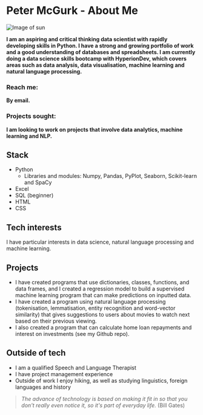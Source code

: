 # Peter McGurk - About Me

<picture>
 <img alt="Image of sun" src="https://user-images.githubusercontent.com/25423296/163456779-a8556205-d0a5-45e2-ac17-42d089e3c3f8.png">
</picture>

**I am an aspiring and critical thinking data scientist with rapidly developing skills in Python. I have a strong and growing portfolio of work and a good understanding of databases and spreadsheets. I am currently doing a data science skills bootcamp with HyperionDev, which covers areas such as data analysis, data visualisation, machine learning and natural language processing.**

### Reach me: 
**By email.**
### Projects sought: 
**I am looking to work on projects that involve data analytics, machine learning and NLP.**

## Stack
* Python
  * Libraries and modules: Numpy, Pandas, PyPlot, Seaborn, Scikit-learn and SpaCy
* Excel
* SQL (beginner)
* HTML
* CSS

## Tech interests
I have particular interests in data science, natural language processing and machine learning.

## Projects
* I have created programs that use dictionaries, classes, functions, and data frames, and I created a regression model to build a supervised machine learning program that can make predictions on inputted data. 
* I have created a program using natural language processing (tokenisation, lemmatisation, entity recognition and word-vector similarity) that gives suggestions to users about movies to watch next based on their previous viewing.
* I also created a program that can calculate home loan repayments and interest on investments (see my Github repo).

## Outside of tech
* I am a qualified Speech and Language Therapist
* I have project management experience
* Outside of work I enjoy hiking, as well as studying linguistics, foreign languages and history 


> *The advance of technology is based on making it fit in so that you don't really even notice it, so it's part of everyday life.* (Bill Gates)

<!---
petermcgurk/petermcgurk is a ✨ special ✨ repository because its `README.md` (this file) appears on your GitHub profile.
You can click the Preview link to take a look at your changes.
--->
